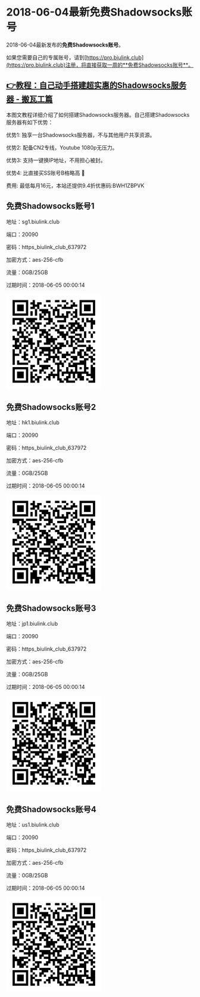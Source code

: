 # 2018-06-04最新**免费Shadowsocks账号**

2018-06-04最新发布的**免费Shadowsocks账号**。

如果您需要自己的专属账号，请到[https://pro.biulink.club](https://pro.biulink.club)注册，将直接获取一周的**免费Shadowsocks账号**。

## [👉教程：自己动手搭建超实惠的Shadowsocks服务器 - 搬瓦工篇](https://github.com/Biulink/ShadowsocksTutorials/blob/master/%E6%95%99%E6%82%A8%E8%87%AA%E5%B7%B1%E5%8A%A8%E6%89%8B%E6%90%AD%E5%BB%BA%E8%B6%85%E5%AE%9E%E6%83%A0%E7%9A%84Shadowsocks%E6%9C%8D%E5%8A%A1%E5%99%A8%20-%20%E6%90%AC%E7%93%A6%E5%B7%A5%E7%AF%87.md)
  
  本图文教程详细介绍了如何搭建Shadowsocks服务器。自己搭建Shadowsocks服务器有如下优势：

  优势1: 独享一台Shadowsocks服务器，不与其他用户共享资源。

  优势2: 配备CN2专线，Youtube 1080p无压力。

  优势3: 支持一键换IP地址，不用担心被封。

  优势4: 比直接买SS账号B格略高 🙂

  费用: 最低每月16元，本站还提供9.4折优惠码:BWH1ZBPVK  
## 免费Shadowsocks账号1

地址：sg1.biulink.club

端口：20090

密码：https_biulink_club_637972

加密方式：aes-256-cfb

流量：0GB/25GB

过期时间：2018-06-05 00:00:14

![免费Shadowsocks账号](../qrcode/21996bb1-6e81-43c6-8a27-22bf2f47ffda.png)

## 免费Shadowsocks账号2

地址：hk1.biulink.club

端口：20090

密码：https_biulink_club_637972

加密方式：aes-256-cfb

流量：0GB/25GB

过期时间：2018-06-05 00:00:14

![免费Shadowsocks账号](../qrcode/eb663811-5269-44a3-9dfd-fcf89aef5b03.png)

## 免费Shadowsocks账号3

地址：jp1.biulink.club

端口：20090

密码：https_biulink_club_637972

加密方式：aes-256-cfb

流量：0GB/25GB

过期时间：2018-06-05 00:00:14

![免费Shadowsocks账号](../qrcode/da174dd9-7ebd-4ba6-bb1d-23fe9e17365b.png)

## 免费Shadowsocks账号4

地址：us1.biulink.club

端口：20090

密码：https_biulink_club_637972

加密方式：aes-256-cfb

流量：0GB/25GB

过期时间：2018-06-05 00:00:14

![免费Shadowsocks账号](../qrcode/2249d5f0-40f5-4199-a796-49e47b7d37f0.png)

